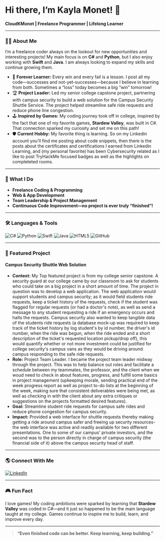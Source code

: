 # Hi there, I’m Kayla Monet! 👋

**CloudKMonet | Freelance Programmer | Lifelong Learner**

---

### 👩‍💻 About Me

I’m a freelance coder always on the lookout for new opportunities and interesting projects! My main focus is on **C#** and **Python**, but I also enjoy working with **Swift** and **Java**. I am always looking to expand my skills and continue growing them.

- 🌱 **Forever Learner:** Every win and every fail is a lesson. I post all my code—successes and not-yet-successes—because I believe in learning from both. Sometimes a “loss” today becomes a big “win” tomorrow!
- 🏆 **Project Leader:** Led my senior college capstone project, partnering with campus security to build a web solution for the Campus Security Shuttle Service. The project helped streamline safe ride requests and reduce phone line congestion.
- 🕹️ **Inspired by Games:** My coding journey took off in college, inspired by the fact that one of my favorite games, **Stardew Valley**, was built in C#. That connection sparked my curiosity and set me on this path!
- 🛡️ **Current Hobby:** My favorite thing is learning. So on my Linkedin account you'll find me posting about code snippets, then there is the posts about the certificates and certifications I earned from Linkedin Learning, and (my personal favorite) has been Cybersecurity related as I like to post TryHackMe focused badges as well as the highlights on completeted rooms. 

---

### 💼 What I Do

- **Freelance Coding & Programming**  
- **Web & App Development**  
- **Team Leadership & Project Management**  
- **Continuous Code Improvement—no project is ever truly “finished”!**

---

### 🛠️ Languages & Tools

![C#](https://img.shields.io/badge/C%23-239120?style=flat&logo=c-sharp&logoColor=white)
![Python](https://img.shields.io/badge/Python-3776AB?style=flat&logo=python&logoColor=white)
![Swift](https://img.shields.io/badge/Swift-FA7343?style=flat&logo=swift&logoColor=white)
![Java](https://img.shields.io/badge/Java-007396?style=flat&logo=java&logoColor=white)
![HTML5](https://img.shields.io/badge/HTML5-E34F26?style=flat&logo=html5&logoColor=white)
![GitHub](https://img.shields.io/badge/GitHub-181717?style=flat&logo=github&logoColor=white)

---

### 🚀 Featured Project

#### Campus Security Shuttle Web Solution
- **Context:** My Top featured project is from my college senior capstone. A security guard at our college came by our classroom to ask for students who could take on a big project in a short amount of time. The project in question was to develop a web application. The web application would support students and campus security; as it would field students ride requests, keep a ticket history of the requests, check if the student was flagged for regular requests (or had a doctor's note), as well as send a message to any student requesting a ride if an emergency occurs and halts the requests. Campus security also wanted to keep tangible data of the students ride requests (a database mock-up was required to keep track of the ticket history by log student's by id number, the driver's id number, when the ride was begun, when the ride ended and a short description of the ticket's requested location pickup/drop off), this would quantify whether or not more investment could be justified for college security's campus vans as they would be driving around campus responding to the safe ride requests.
- **Role:** Project Team Leader. I became the project team leader midway through the project. This was to help balance out roles and facilitate a schedule between my teammates, the professor, and the client when we woud need to check in about features, progress, and fulfill some basics in project management (upkeeping morale, sending practical end of the week progress report as well as project to-do lists at the beginning of the week, making sure that consistent deliverables were being met, as well as checking in with the client about any extra critiques or suggestions on the projects formatted desired features).
- **Goal:** Streamline student ride requests for campus safe rides and reduce phone congestion for campus security.  
- **Impact:** Provided a web interface for shuttle requests thereby making getting a ride around campus safer and freeing up security resources- the web interface was active and readily available for two different presentations. One to some of our campus' private investors, and the second was to the person directly in charge of campus security (the financial side of it) above the campus security head of staff.

---

### 🌎 Connect With Me

[![LinkedIn](https://img.shields.io/badge/-Kayla%20Monet-blue?style=flat&logo=linkedin&logoColor=white)](https://www.linkedin.com/in/kayla-monet-451b2a1ba)

---

### 🎮 Fun Fact

I love games! My coding ambitions were sparked by learning that **Stardew Valley** was coded in C#—and it just so happened to be the main language taught at my college. Games continue to inspire me to build, learn, and improve every day.

---

> **“Even finished code can be better. Keep learning, keep building.”**
